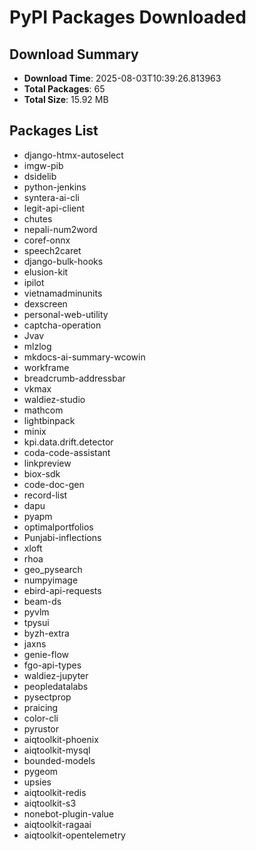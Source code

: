 # PyPI Packages Downloaded

## Download Summary
- **Download Time**: 2025-08-03T10:39:26.813963
- **Total Packages**: 65
- **Total Size**: 15.92 MB

## Packages List
- django-htmx-autoselect
- imgw-pib
- dsidelib
- python-jenkins
- syntera-ai-cli
- legit-api-client
- chutes
- nepali-num2word
- coref-onnx
- speech2caret
- django-bulk-hooks
- elusion-kit
- ipilot
- vietnamadminunits
- dexscreen
- personal-web-utility
- captcha-operation
- Jvav
- mlzlog
- mkdocs-ai-summary-wcowin
- workframe
- breadcrumb-addressbar
- vkmax
- waldiez-studio
- mathcom
- lightbinpack
- minix
- kpi.data.drift.detector
- coda-code-assistant
- linkpreview
- biox-sdk
- code-doc-gen
- record-list
- dapu
- pyapm
- optimalportfolios
- Punjabi-inflections
- xloft
- rhoa
- geo_pysearch
- numpyimage
- ebird-api-requests
- beam-ds
- pyvlm
- tpysui
- byzh-extra
- jaxns
- genie-flow
- fgo-api-types
- waldiez-jupyter
- peopledatalabs
- pysectprop
- praicing
- color-cli
- pyrustor
- aiqtoolkit-phoenix
- aiqtoolkit-mysql
- bounded-models
- pygeom
- upsies
- aiqtoolkit-redis
- aiqtoolkit-s3
- nonebot-plugin-value
- aiqtoolkit-ragaai
- aiqtoolkit-opentelemetry
